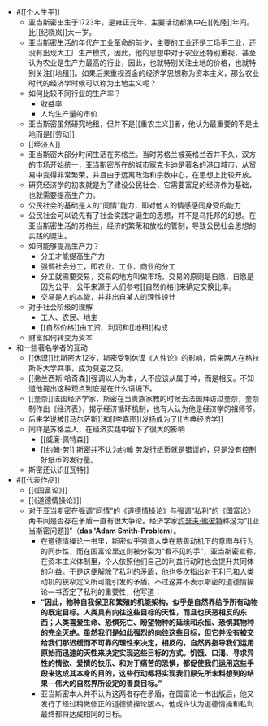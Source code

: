 - #[[个人生平]]
    - 亚当斯密出生于1723年，是雍正元年，主要活动都集中在[[乾隆]]年间。比[[纪晓岚]]大一岁。
    - 亚当斯密生活的年代在工业革命的前夕，主要的工业还是工场手工业，还没有出现大工厂生产模式，因此，他的思想中对于农业还特别重视，甚至认为农业是生产力最高的行业，因此，也就特别关注土地的价格，也就特别关注[[地租]]。如果后来重视资金的经济学思想称为资本主义，那么农业时代的经济学时候可以称为土地主义呢？
    - 如何比较不同行业的生产率？
        - 收益率
        - 人均生产量的市价
    - 亚当斯密虽然研究地租，但并不是[[重农主义]]者，他认为最重要的不是土地而是[[劳动]]
    - [[经济人]]
    - 亚当斯密大部分时间生活在苏格兰。当时苏格兰被英格兰吞并不久，双方的市场开始统一，亚当斯密所在的城市寇克卡迪是著名的港口城市，从贸易中变得非常繁荣，并且由于远离政治和宗教中心，在思想上比较开放。
    - 研究经济学的初衷就是为了建设公民社会，它需要富足的经济作为基础，也就需要提高生产力。
    - 公民社会的基础是人的“同情”能力，即对他人的情感感同身受的能力
    - 公民社会可以说先有了社会实践才诞生的思想，并不是乌托邦的幻想。在亚当斯密生活的苏格兰，经济的繁荣和放松的管制，导致公民社会思想的实践的诞生。
    - 如何能够提高生产力？
        - 分工才能提高生产力
        - 强调社会分工，即农业、工业、商业的分工
        - 分工就需要交易，交易的地方叫做市场，交易的原则是自愿，自愿是因为公平，公平来源于人们参考[[自然价格]]来确定交换比率。
        - 交易是人的本能，并非出自某人的理性设计
    - 对于社会阶级的理解
        - 工人、农民、地主
        - [[自然价格]]由工资、利润和[[地租]]构成
    - 财富如何转变为资本
- 和一些著名学者的互动
    - [[休谟]]比斯密大12岁，斯密受到休谟《人性论》的影响，后来两人在格拉斯哥大学共事，成为莫逆之交。
    - [[弗兰西斯·哈奇森]]强调以人为本，人不应该从属于神，而是相反。不知道他提出这种观点到底是在什么语境下。
    - [[奎奈]]法国经济学家，斯密在当贵族家教的时候去法国拜访过奎奈，奎奈制作出《经济表》，揭示经济循环机制，也有人认为他是经济学的祖师爷。
    - 后来学说被[[马尔萨斯]]和[[李嘉图]]发扬成为了[[古典经济学]]
    - 同样是苏格兰人，在经济实践中留下了很大的影响
        - [[威廉·佩特森]]
        - [[约翰·劳]] 斯密并不认为约翰 劳发行纸币就是错误的，只是没有控制好纸币的发行量。
    - 斯密还认识[[瓦特]]
- #[[代表作品]]
    - [[《国富论》]]
    - [[《道德情操论》]]
    - 对于亚当斯密在强调“同情”的《道德情操论》与强调“私利”的《国富论》两书间是否存在矛盾一直有很大争论。经济学家[约瑟夫·熊彼特](https://zh.wikipedia.org/wiki/%E7%BA%A6%E7%91%9F%E5%A4%AB%C2%B7%E7%86%8A%E5%BD%BC%E7%89%B9)称这为“[[亚当斯密问题]]”（__das 'Adam Smith-Problem__）。
        - 在道德情操论一书里，斯密似乎强调人类在慈善动机下的意图与行为的同步性，而在国富论里这则被分裂为“看不见的手”，亚当斯密宣称，在资本主义体制里，个人依照他们自己的利益行动时也会提升共同体的利益。于是这便解除了私利的矛盾，他也多次指出对于利己和人类动机的狭窄定义所可能引发的矛盾。不过这并不表示斯密的道德情操论一书否定了私利的重要性，他写道：
        - **“**因此，物种自我保卫和繁殖的机能架构，似乎是自然界给予所有动物的既定目标。人类具有向往这些目标的天性，而且也厌恶相反的东西；人类喜爱生命、恐惧死亡、盼望物种的延续和永恒、恐惧其物种的完全灭绝。虽然我们是如此强烈的向往这些目标，但它并没有被交给我们那迟缓而不可靠的理性来决定，相反的，自然界指导我们运用原始而迅速的天性来决定实现这些目标的方式。饥饿、口渴、寻求异性的情欲、爱情的快乐、和对于痛苦的恐惧，都促使我们运用这些手段来达成其本身的目的，这些行动都将实现我们原先所未料想到的结果—伟大的自然界所设定的善良目标。**”**
        - 亚当斯密本人并不认为这两者存在矛盾，在国富论一书出版后，他又发行了经过稍微修正的道德情操论版本。他或许认为道德情操和私利最终都将达成相同的目标。
